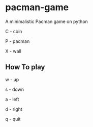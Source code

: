 pacman-game
===========

A minimalistic Pacman game on python

C - coin

P - pacman

X - wall

How To play
-----------

w - up

s - down

a - left

d - right

q - quit